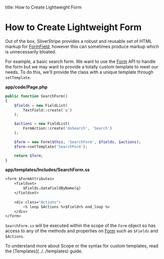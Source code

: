 title: How to Create Lightweight Form

# How to Create Lightweight Form

Out of the box, SilverStripe provides a robust and reusable set of HTML markup for [FormField](api:SilverStripe\Forms\FormField), however this can 
sometimes produce markup which is unnecessarily bloated.

For example, a basic search form. We want to use the [Form](api:SilverStripe\Forms\Form) API to handle the form but we may want to provide a 
totally custom template to meet our needs. To do this, we'll provide the class with a unique template through 
`setTemplate`.

**app/code/Page.php**


```php
public function SearchForm() 
{
    $fields = new FieldList(
        TextField::create('q')
    );

    $actions = new FieldList(
        FormAction::create('doSearch', 'Search')
    );

    $form = new Form($this, 'SearchForm', $fields, $actions);
    $form->setTemplate('SearchForm');

    return $form;
}
```

**app/templates/Includes/SearchForm.ss**


```ss
<form $FormAttributes>
    <fieldset>
        $Fields.dataFieldByName(q)
    </fieldset>
    
    <div class="Actions">
        <% loop $Actions %>$Field<% end_loop %>
    </div>
</form>
```

`SearchForm.ss` will be executed within the scope of the `Form` object so has access to any of the methods and 
properties on [Form](api:SilverStripe\Forms\Form) such as `$Fields` and `$Actions`. 

<div class="notice">
To understand more about Scope or the syntax for custom templates, read the [Templates](../../templates) guide.
</div>



